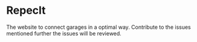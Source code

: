 # RepecIt
The website to connect garages in a optimal way.
Contribute to the issues mentioned further the issues will be reviewed.
